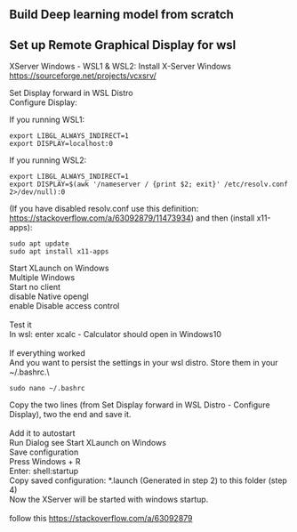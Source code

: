 ## Build Deep learning model from scratch

## Set up Remote Graphical Display for wsl
XServer Windows - WSL1 & WSL2:
Install X-Server Windows
https://sourceforge.net/projects/vcxsrv/

Set Display forward in WSL Distro\
Configure Display:

If you running WSL1:
```shell script
export LIBGL_ALWAYS_INDIRECT=1
export DISPLAY=localhost:0
```
If you running WSL2:
```shell script
export LIBGL_ALWAYS_INDIRECT=1
export DISPLAY=$(awk '/nameserver / {print $2; exit}' /etc/resolv.conf 2>/dev/null):0
```
(If you have disabled resolv.conf use this definition: https://stackoverflow.com/a/63092879/11473934)
and then (install x11-apps):

```shell script
sudo apt update
sudo apt install x11-apps
```
Start XLaunch on Windows\
Multiple Windows\
Start no client\
disable Native opengl\
enable Disable access control\
\
Test it\
In wsl: enter xcalc - Calculator should open in Windows10\
\
If everything worked\
And you want to persist the settings in your wsl distro. Store them in your ~/.bashrc.\

```shell script
sudo nano ~/.bashrc
```

Copy the two lines (from Set Display forward in WSL Distro - Configure Display), two the end and save it.\
\
Add it to autostart\
Run Dialog see Start XLaunch on Windows\
Save configuration\
Press Windows + R\
Enter: shell:startup\
Copy saved configuration: *.launch (Generated in step 2) to this folder (step 4)\
Now the XServer will be started with windows startup.\
\
follow this https://stackoverflow.com/a/63092879